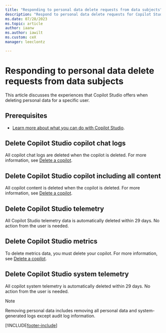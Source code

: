 ```yaml
---
title: "Responding to personal data delete requests from data subjects"
description: "Respond to personal data delete requests for Copilot Studio."
ms.date: 07/28/2023
ms.topic: article
author: iaanw
ms.author: iawilt
ms.custom: ceX
manager: leeclontz

---
```


# Responding to personal data delete requests from data subjects

This article discusses the experiences that Copilot Studio offers when deleting personal data for a specific user.

## Prerequisites

- [Learn more about what you can do with Copilot Studio](fundamentals-what-is-copilot-studio.md).

## Delete Copilot Studio copilot chat logs

All copilot chat logs are deleted when the copilot is deleted. For more information, see [Delete a copilot](authoring-first-bot.md#delete-a-copilot).

## Delete Copilot Studio copilot including all content

All copilot content is deleted when the copilot is deleted. For more information, see [Delete a copilot](authoring-first-bot.md#delete-a-copilot).

## Delete Copilot Studio telemetry

All Copilot Studio telemetry data is automatically deleted within 29 days. No action from the user is needed.

## Delete Copilot Studio metrics

To delete metrics data, you must delete your copilot. For more information, see [Delete a copilot](authoring-first-bot.md#delete-a-copilot).

## Delete Copilot Studio system telemetry

All copilot system telemetry is automatically deleted within 29 days. No action from the user is needed.

> [!NOTE]
> Removing personal data includes removing all personal data and system-generated logs except audit log information.

[!INCLUDE[footer-include](includes/footer-banner.md)]
